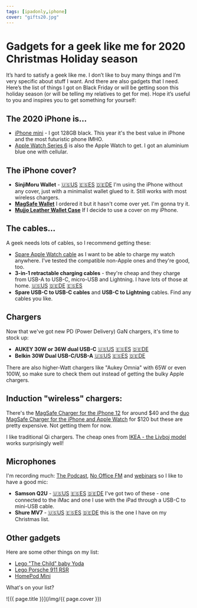 ```yaml
---
tags: [ipadonly,iphone]
cover: "gifts20.jpg"
---
```


# Gadgets for a geek like me for 2020 Christmas Holiday season

It’s hard to satisfy a geek like me. I don’t like to buy many things and I’m very specific about stuff I want. And there are also gadgets that I need. Here’s the list of things I got on Black Friday or will be getting soon this holiday season (or will be telling my relatives to get for me). Hope it’s useful to you and inspires you to get something for yourself:

<!--More-->

## The 2020 iPhone is…

* [iPhone mini](/mini/) - I got 128GB black. This year it's the best value in iPhone and the most futuristic phone IMHO.
* [Apple Watch Series 6](/applewatch) is also the Apple Watch to get. I got an aluminium blue one with cellular.

## The iPhone cover?

* **SinjiMoru Wallet** - [🇺🇸US](https://www.amazon.com/Sinjimoru-Holder-Wallet-functioning-Credit/dp/B00HY3HSZQ/ref=sr_1_2?tag=sliwinski-20) [🇪🇸ES](https://www.amazon.es/Titular-SINJIMORU-funciona-billetera-smartphone/dp/B00HY3HSZQ/ref=sr_1_7?tag=sliwinski-20) [🇩🇪DE](https://www.amazon.de/Sinjimoru-aufklebbarer-Kreditkartenhalter-Kartenhalter-Smartphones/dp/B00HY3HSZQ/ref=sr_1_7?tag=sliwinski-20) I'm using the iPhone without any cover, just with a minimalist wallet glued to it. Still works with most wireless chargers.
* **[MagSafe Wallet](https://www.apple.com/shop/product/MHLT3/iphone-leather-wallet-with-magsafe-saddle-brown)** I ordered it but it hasn't come over yet. I'm gonna try it.
* **[Mujjo Leather Wallet Case](https://www.mujjo.com/cases/iphone/iphone-12-mini/full-leather-wallet-case-for-iphone-12-mini-monaco-blue)** If I decide to use a cover on my iPhone.

## The cables…

A geek needs lots of cables, so I recommend getting these:

* [Spare Apple Watch cable](https://www.apple.com/shop/product/MX2G2AM/A/apple-watch-magnetic-charging-cable-03m) as I want to be able to charge my watch anywhere. I've tested the compatible non-Apple ones and they're good, too.
* **3-in-1 retractable charging cables** - they're cheap and they charge from USB-A to USB-C, micro-USB and Lightning. I have lots of those at home. [🇺🇸US](https://www.amazon.com/ASICEN-Retractable-Charging-Connector-Smartphones/dp/B07X1W93Z5/ref=sr_1_2?tag=sliwinski-20) [🇩🇪DE](https://www.amazon.de/SDBAUX-Aufladung-Einziehbares-Ladekabel-Kompatibel-3-1-Grau/dp/B07ZV3QFR5/ref=sr_1_3?tag=sliwinski-20) [🇪🇸ES](https://www.amazon.es/SDBAUX-Retráctil-Múltiples-Compatibles-Teléfonos/dp/B07P8L2946/ref=sr_1_7_mod_primary_lightning_deal?tag=sliwinski-20)
* **Spare USB-C to USB-C cables** and **USB-C to Lightning** cables. Find any cables you like.

## Chargers

Now that we've got new PD (Power Delivery) GaN chargers, it's time to stock up:

* **AUKEY 30W or 36W dual USB-C** [🇺🇸US](https://www.amazon.com/Charger-AUKEY-Foldable-Delivery-Dynamic/dp/B0833XR41B/ref=sr_1_9?tag=sliwinski-20) [🇪🇸ES](https://www.amazon.es/AUKEY-Cargador-Delivery-Dynamic-Compatible/dp/B07RVLS4FC/ref=sr_1_2?tag=sliwinski-20) [🇩🇪DE](https://www.amazon.de/AUKEY-Delivery-Ladegerät-Ladestecker-kompatibel/dp/B07RRMYX6D/ref=sr_1_6?tag=sliwinski-20)
* **Belkin 30W Dual USB-C/USB-A** [🇺🇸US](https://www.amazon.com/Belkin-USB-C-Charger-Lightning-iPhone/dp/B07XW34KLW/ref=sr_1_4?tag=sliwinski-20) [🇪🇸ES](https://www.amazon.es/Belkin-USB-C-30-Cargador-generación/dp/B07TSB41SW?tag=sliwinski-20) [🇩🇪DE](https://www.amazon.de/Belkin-USB-C-Netzadegerät-iPhone-Schnellladegerät-Plus-Weiß/dp/B07TSB41SW?tag=sliwinski-20)

There are also higher-Watt chargers like "Aukey Omnia" with 65W or even 100W, so make sure to check them out instead of getting the bulky Apple chargers.

## Induction "wireless" chargers:

There's the [MagSafe Charger for the iPhone 12](https://www.apple.com/shop/product/MHXH3/magsafe-charger) for around $40 and the [duo MagSafe Charger for the iPhone and Apple Watch](https://www.apple.com/shop/product/MHXF3AM/A/magsafe-duo-charger) for $120 but these are pretty expensive. Not getting them for now.

I like traditional Qi chargers. The cheap ones from [IKEA - the Livboj model](https://www.ikea.com/us/en/p/livboj-wireless-charger-black-90447058/) works surprisingly well!

## Microphones

I'm recording much: [The Podcast](/podcast), [No Office FM](/noofficefm) and [webinars](/webinar) so I like to have a good mic:

* **Samson Q2U** - [🇺🇸US](https://www.amazon.com/Samson-SAQ2UTB-Handheld-Dynamic-Microphone/dp/B07K1XSDZP/ref=sr_1_3?tag=sliwinski-20) [🇪🇸ES](https://www.amazon.es/Samson-Q2U-Micrófono-grabación-escenarios/dp/B0876TR1ZS/ref=sr_1_1?tag=sliwinski-20) [🇩🇪DE](https://www.amazon.de/Samson-Dynamisches-XLR-Mikrofon-Zuhause-Bühnenaufnahmen/dp/B0876TR1ZS/ref=sr_1_2?tag=sliwinski-20) I've got two of these - one connected to the iMac and one I use with the iPad through a USB-C to mini-USB cable.
* **Shure MV7** - [🇺🇸US](https://www.amazon.com/Shure-Microphone-Podcasting-Voice-Isolating-Technology/dp/B08G7RG9ML/ref=sr_1_1?tag=sliwinski-20) [🇪🇸ES](https://www.amazon.es/Shure-retransmisiones-auriculares-aislamiento-certificado/dp/B08G7JN6J7/ref=sr_1_2?tag=sliwinski-20) [🇩🇪DE](https://www.amazon.de/Shure-Podcast-Mikrofon-Livestreaming-Kopfhörerausgang-Vollmetallgehäuse/dp/B08G7JN6J7/ref=sr_1_3?tag=sliwinski-20) this is the one I have on my Christmas list.

## Other gadgets

Here are some other things on my list:

* [Lego "The Child" baby Yoda](https://www.lego.com/product/the-child-75318)
* [Lego Porsche 911 RSR](https://www.lego.com/product/porsche-911-rsr-42096)
* [HomePod Mini](https://www.apple.com/homepod-mini/)

What's on your list?

![{{ page.title }}](/img/{{ page.cover }})

[n]: https://nozbe.com/?a=mike